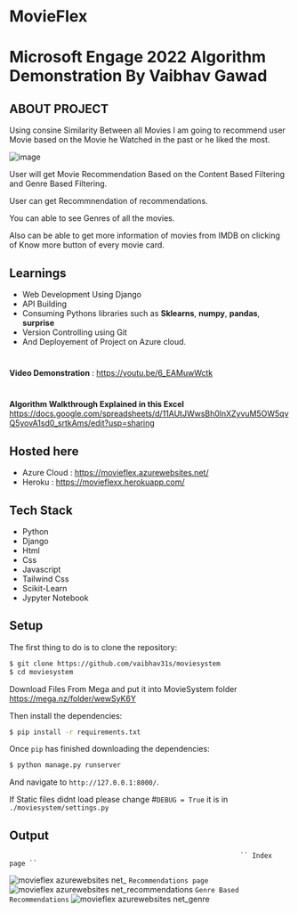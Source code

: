 # MovieFlex

# Microsoft Engage 2022 Algorithm Demonstration By Vaibhav Gawad 


##  ABOUT PROJECT
Using consine Similarity Between all Movies I am going to recommend user Movie based on the Movie he Watched in the past or he liked the most.

![image](https://user-images.githubusercontent.com/58821506/171170154-7fa5efd5-0572-47b4-a08f-9949ec75bd32.png)


User will get Movie Recommendation Based on the Content Based Filtering and Genre Based Filtering.

User can get Recommnendation of recommendations.

You can able to see Genres of all the movies.

Also can be able to get more information of movies from IMDB on clicking of Know more button of every movie card.

## Learnings
- Web Development Using Django 
- API Building
- Consuming Pythons libraries such as **Sklearns**, **numpy**, **pandas**, **surprise**
- Version Controlling using Git
- And Deployement of Project on Azure cloud.

#
**Video Demonstration** : https://youtu.be/6_EAMuwWctk
#
**Algorithm Walkthrough Explained in this Excel**  https://docs.google.com/spreadsheets/d/11AUtJWwsBh0lnXZyvuM5OW5qvQ5yovA1sd0_srtkAms/edit?usp=sharing

## Hosted here
- Azure Cloud : https://movieflex.azurewebsites.net/ 
- Heroku : https://movieflexx.herokuapp.com/

## Tech Stack 
- Python
- Django
- Html 
- Css
- Javascript
- Tailwind Css
- Scikit-Learn 
- Jypyter Notebook

## Setup

The first thing to do is to clone the repository:

```sh
$ git clone https://github.com/vaibhav31s/moviesystem
$ cd moviesystem
```
Download Files From Mega and put it into MovieSystem folder
https://mega.nz/folder/wewSyK6Y

Then install the dependencies:
```sh
$ pip install -r requirements.txt
```

Once `pip` has finished downloading the dependencies:
```sh
$ python manage.py runserver
```
And navigate to `http://127.0.0.1:8000/`.

If Static files didnt load please change  #``` DEBUG = True ``` it is  in ```  ./moviesystem/settings.py ``` 

## Output
                                                              `` Index page ``
![movieflex azurewebsites net_](https://user-images.githubusercontent.com/58821506/171163493-ef5ef767-c76d-4fc8-9f69-97207812051c.png)
                                                              `` Recommendations page ``
![movieflex azurewebsites net_recommendations](https://user-images.githubusercontent.com/58821506/171162484-3b4785a1-79bc-4595-81a2-3d00ae10c641.png)
                                                              `` Genre Based Recommendations ``
![movieflex azurewebsites net_genre](https://user-images.githubusercontent.com/58821506/171163026-79ea5147-e5de-4bc8-b262-aaef05416f36.png)






